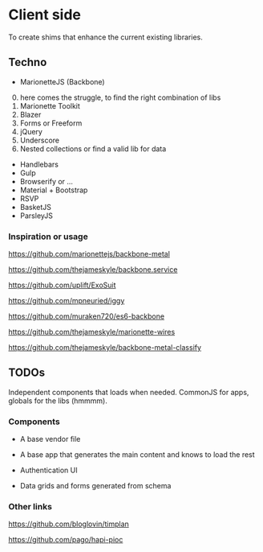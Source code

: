 # Client side

To create shims that enhance the current existing libraries.

## Techno

- MarionetteJS (Backbone)
 0. here comes the struggle, to find the right combination of libs
 1. Marionette Toolkit
 2. Blazer
 3. Forms or Freeform
 4. jQuery
 5. Underscore
 6. Nested collections or find a valid lib for data
- Handlebars
- Gulp
- Browserify or ...
- Material + Bootstrap
- RSVP
- BasketJS
- ParsleyJS

### Inspiration or usage

https://github.com/marionettejs/backbone-metal

https://github.com/thejameskyle/backbone.service

https://github.com/uplift/ExoSuit

https://github.com/mpneuried/iggy

https://github.com/muraken720/es6-backbone

https://github.com/thejameskyle/marionette-wires

https://github.com/thejameskyle/backbone-metal-classify


## TODOs

Independent components that loads when needed. CommonJS for apps, globals for the libs (hmmmm).

### Components

- A base vendor file
- A base app that generates the main content and knows to load the rest

- Authentication UI
- Data grids and forms generated from schema


### Other links

https://github.com/bloglovin/timplan

https://github.com/pago/hapi-pioc
